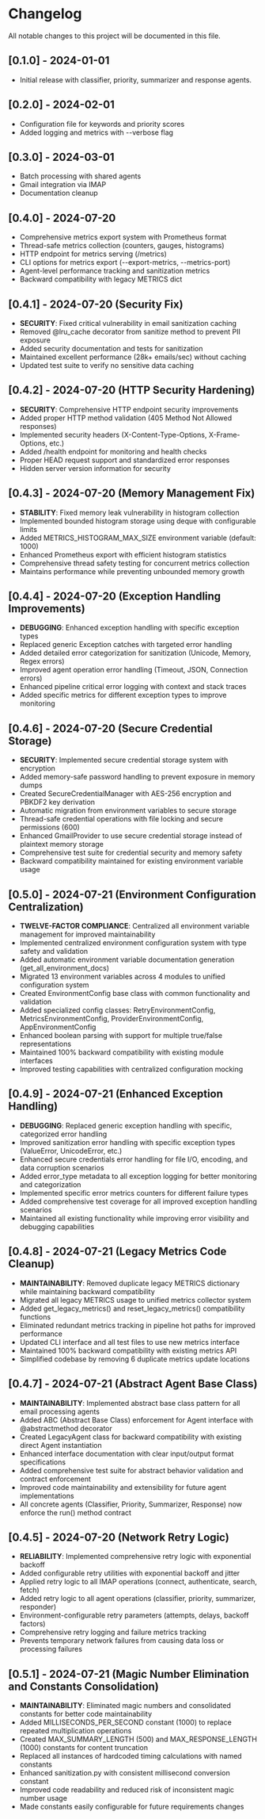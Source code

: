 # Changelog

All notable changes to this project will be documented in this file.

## [0.1.0] - 2024-01-01
- Initial release with classifier, priority, summarizer and response agents.

## [0.2.0] - 2024-02-01
- Configuration file for keywords and priority scores
- Added logging and metrics with --verbose flag

## [0.3.0] - 2024-03-01
- Batch processing with shared agents
- Gmail integration via IMAP
- Documentation cleanup

## [0.4.0] - 2024-07-20
- Comprehensive metrics export system with Prometheus format
- Thread-safe metrics collection (counters, gauges, histograms)
- HTTP endpoint for metrics serving (/metrics)
- CLI options for metrics export (--export-metrics, --metrics-port)
- Agent-level performance tracking and sanitization metrics
- Backward compatibility with legacy METRICS dict

## [0.4.1] - 2024-07-20 (Security Fix)
- **SECURITY**: Fixed critical vulnerability in email sanitization caching
- Removed @lru_cache decorator from sanitize method to prevent PII exposure
- Added security documentation and tests for sanitization
- Maintained excellent performance (28k+ emails/sec) without caching
- Updated test suite to verify no sensitive data caching

## [0.4.2] - 2024-07-20 (HTTP Security Hardening)
- **SECURITY**: Comprehensive HTTP endpoint security improvements
- Added proper HTTP method validation (405 Method Not Allowed responses)
- Implemented security headers (X-Content-Type-Options, X-Frame-Options, etc.)
- Added /health endpoint for monitoring and health checks
- Proper HEAD request support and standardized error responses
- Hidden server version information for security

## [0.4.3] - 2024-07-20 (Memory Management Fix)
- **STABILITY**: Fixed memory leak vulnerability in histogram collection
- Implemented bounded histogram storage using deque with configurable limits
- Added METRICS_HISTOGRAM_MAX_SIZE environment variable (default: 1000)
- Enhanced Prometheus export with efficient histogram statistics
- Comprehensive thread safety testing for concurrent metrics collection
- Maintains performance while preventing unbounded memory growth

## [0.4.4] - 2024-07-20 (Exception Handling Improvements)
- **DEBUGGING**: Enhanced exception handling with specific exception types
- Replaced generic Exception catches with targeted error handling
- Added detailed error categorization for sanitization (Unicode, Memory, Regex errors)
- Improved agent operation error handling (Timeout, JSON, Connection errors)
- Enhanced pipeline critical error logging with context and stack traces
- Added specific metrics for different exception types to improve monitoring

## [0.4.6] - 2024-07-20 (Secure Credential Storage)
- **SECURITY**: Implemented secure credential storage system with encryption
- Added memory-safe password handling to prevent exposure in memory dumps
- Created SecureCredentialManager with AES-256 encryption and PBKDF2 key derivation
- Automatic migration from environment variables to secure storage
- Thread-safe credential operations with file locking and secure permissions (600)
- Enhanced GmailProvider to use secure credential storage instead of plaintext memory storage
- Comprehensive test suite for credential security and memory safety
- Backward compatibility maintained for existing environment variable usage

## [0.5.0] - 2024-07-21 (Environment Configuration Centralization)
- **TWELVE-FACTOR COMPLIANCE**: Centralized all environment variable management for improved maintainability
- Implemented centralized environment configuration system with type safety and validation
- Added automatic environment variable documentation generation (get_all_environment_docs)
- Migrated 13 environment variables across 4 modules to unified configuration system
- Created EnvironmentConfig base class with common functionality and validation
- Added specialized config classes: RetryEnvironmentConfig, MetricsEnvironmentConfig, ProviderEnvironmentConfig, AppEnvironmentConfig
- Enhanced boolean parsing with support for multiple true/false representations
- Maintained 100% backward compatibility with existing module interfaces
- Improved testing capabilities with centralized configuration mocking

## [0.4.9] - 2024-07-21 (Enhanced Exception Handling)
- **DEBUGGING**: Replaced generic exception handling with specific, categorized error handling
- Improved sanitization error handling with specific exception types (ValueError, UnicodeError, etc.)
- Enhanced secure credentials error handling for file I/O, encoding, and data corruption scenarios
- Added error_type metadata to all exception logging for better monitoring and categorization
- Implemented specific error metrics counters for different failure types
- Added comprehensive test coverage for all improved exception handling scenarios
- Maintained all existing functionality while improving error visibility and debugging capabilities

## [0.4.8] - 2024-07-21 (Legacy Metrics Code Cleanup)
- **MAINTAINABILITY**: Removed duplicate legacy METRICS dictionary while maintaining backward compatibility
- Migrated all legacy METRICS usage to unified metrics collector system
- Added get_legacy_metrics() and reset_legacy_metrics() compatibility functions
- Eliminated redundant metrics tracking in pipeline hot paths for improved performance
- Updated CLI interface and all test files to use new metrics interface
- Maintained 100% backward compatibility with existing metrics API
- Simplified codebase by removing 6 duplicate metrics update locations

## [0.4.7] - 2024-07-21 (Abstract Agent Base Class)
- **MAINTAINABILITY**: Implemented abstract base class pattern for all email processing agents
- Added ABC (Abstract Base Class) enforcement for Agent interface with @abstractmethod decorator
- Created LegacyAgent class for backward compatibility with existing direct Agent instantiation
- Enhanced interface documentation with clear input/output format specifications
- Added comprehensive test suite for abstract behavior validation and contract enforcement
- Improved code maintainability and extensibility for future agent implementations
- All concrete agents (Classifier, Priority, Summarizer, Response) now enforce the run() method contract

## [0.4.5] - 2024-07-20 (Network Retry Logic)
- **RELIABILITY**: Implemented comprehensive retry logic with exponential backoff
- Added configurable retry utilities with exponential backoff and jitter
- Applied retry logic to all IMAP operations (connect, authenticate, search, fetch)
- Added retry logic to all agent operations (classifier, priority, summarizer, responder)
- Environment-configurable retry parameters (attempts, delays, backoff factors)
- Comprehensive retry logging and failure metrics tracking
- Prevents temporary network failures from causing data loss or processing failures

## [0.5.1] - 2024-07-21 (Magic Number Elimination and Constants Consolidation)
- **MAINTAINABILITY**: Eliminated magic numbers and consolidated constants for better code maintainability
- Added MILLISECONDS_PER_SECOND constant (1000) to replace repeated multiplication operations
- Created MAX_SUMMARY_LENGTH (500) and MAX_RESPONSE_LENGTH (1000) constants for content truncation
- Replaced all instances of hardcoded timing calculations with named constants
- Enhanced sanitization.py with consistent millisecond conversion constant
- Improved code readability and reduced risk of inconsistent magic number usage
- Made constants easily configurable for future requirements changes
